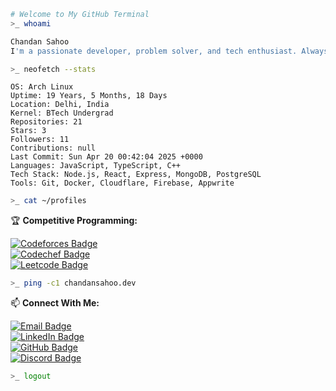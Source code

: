 ```bash
# Welcome to My GitHub Terminal
>_ whoami
```
```bash
Chandan Sahoo
I'm a passionate developer, problem solver, and tech enthusiast. Always exploring, always building.
```
```bash
>_ neofetch --stats
```
```
OS: Arch Linux
Uptime: 19 Years, 5 Months, 18 Days
Location: Delhi, India
Kernel: BTech Undergrad
Repositories: 21
Stars: 3
Followers: 11
Contributions: null
Last Commit: Sun Apr 20 00:42:04 2025 +0000
Languages: JavaScript, TypeScript, C++
Tech Stack: Node.js, React, Express, MongoDB, PostgreSQL
Tools: Git, Docker, Cloudflare, Firebase, Appwrite
```

```bash
>_ cat ~/profiles
```
🏆 **Competitive Programming:**

[![Codeforces Badge](https://img.shields.io/badge/Codeforces-Realmchan-0088CC?style=for-the-badge&logo=codeforces&logoColor=0088CC)](https://codeforces.com/profile/Realmchan)  
[![Codechef Badge](https://img.shields.io/badge/Codechef-realm-e27a41?style=for-the-badge&logo=codechef&logoColor=e27a41)](https://www.codechef.com/users/realm)  
[![Leetcode Badge](https://img.shields.io/badge/Leetcode-realmchan-FFA500?style=for-the-badge&logo=leetcode&logoColor=FFA500)](https://leetcode.com/realmchan)

```bash
>_ ping -c1 chandansahoo.dev
```
📫 **Connect With Me:**

[![Email Badge](https://img.shields.io/badge/Email-chandansahoo02468%40gmail.com-red?style=for-the-badge&logo=gmail&logoColor=red)](mailto:chandansahoo02468@gmail.com)  
[![LinkedIn Badge](https://img.shields.io/badge/LinkedIn-chandansahoo--cs-blue?style=for-the-badge&logo=linkedin&logoColor=blue)](https://linkedin.com/in/chandansahoo-cs)  
[![GitHub Badge](https://img.shields.io/badge/GitHub-chandanSahoo--cs-4C1D4A?style=for-the-badge&logo=github&logoColor=4C1D4A)](https://github.com/chandanSahoo-cs)  
[![Discord Badge](https://img.shields.io/badge/Discord-chandansahoo-7289DA?style=for-the-badge&logo=discord&logoColor=7289DA)](https://discord.com/users/chandansahoo)

```bash
>_ logout
```

